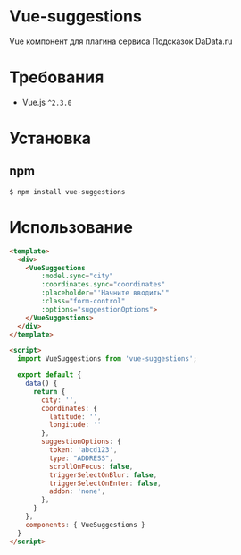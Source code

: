 # Vue-suggestions
Vue компонент для плагина сервиса Подсказок DaData.ru

# Требования
- Vue.js `^2.3.0`

# Установка

## npm

```shell
$ npm install vue-suggestions
```

# Использование
```html
<template>
  <div>
    <VueSuggestions
        :model.sync="city"
        :coordinates.sync="coordinates"
        :placeholder="'Начните вводить'"
        :class="form-control"
        :options="suggestionOptions">
    </VueSuggestions>
  </div>
</template>

<script>
  import VueSuggestions from 'vue-suggestions';

  export default {
    data() {
      return {
        city: '',
        coordinates: {
          latitude: '',
          longitude: ''
        },
        suggestionOptions: {
          token: 'abcd123',
          type: "ADDRESS",
          scrollOnFocus: false,
          triggerSelectOnBlur: false,
          triggerSelectOnEnter: false,
          addon: 'none',
        },
      }
    },
    components: { VueSuggestions }
  }
</script>
